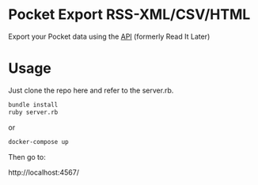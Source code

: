 Pocket Export RSS-XML/CSV/HTML
===========

Export your Pocket data using the [API](http://getpocket.com/developer/docs/overview) (formerly Read It Later) 

# Usage

Just clone the repo here and refer to the server.rb.

```sh
bundle install
ruby server.rb
```

or

```sh
docker-compose up
```

Then go to:

http://localhost:4567/
